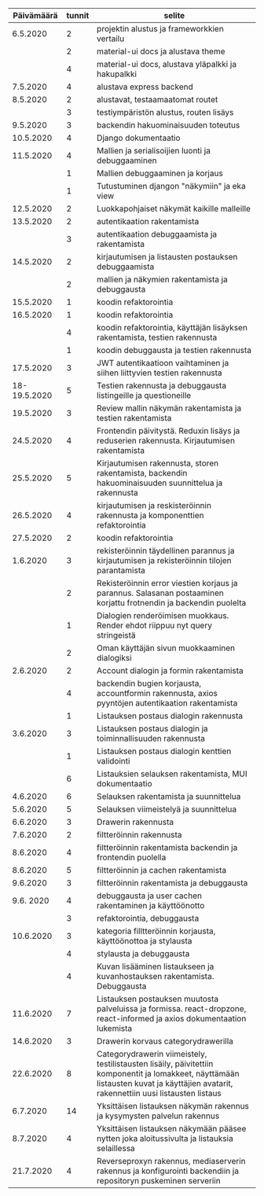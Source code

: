 | Päivämäärä | tunnit | selite |
| ---------- | ------ | ------ |
| 6.5.2020 | 2 | projektin alustus ja frameworkkien vertailu |
|| 2 | material-ui docs ja alustava theme |
|| 4 | material-ui docs, alustava yläpalkki ja hakupalkki |
| 7.5.2020 | 4 | alustava express backend |
| 8.5.2020 | 2 | alustavat, testaamaatomat routet |
|| 3 | testiympäristön alustus, routen lisäys |
| 9.5.2020 | 3 | backendin hakuominaisuuden toteutus |
| 10.5.2020 | 4 | Django dokumentaatio |
| 11.5.2020 | 4 | Mallien ja serialisoijien luonti ja debuggaaminen |
|| 1 | Mallien debuggaaminen ja korjaus |
|| 1 | Tutustuminen djangon "näkymiin" ja eka view |
| 12.5.2020 | 2 | Luokkapohjaiset näkymät kaikille malleille |
| 13.5.2020 | 2 | autentikaation rakentamista |
|| 3 | autentikaation debuggaamista ja rakentamista |
| 14.5.2020 | 2 | kirjautumisen ja listausten postauksen debuggaamista |
|| 2 | mallien ja näkymien rakentamista ja debuggausta |
| 15.5.2020 | 1 | koodin refaktorointia |
| 16.5.2020 | 1 | koodin refaktorointia |
|| 4 | koodin refaktorointia, käyttäjän lisäyksen rakentamista, testien rakennusta |
|| 1 | koodin debuggausta ja testien rakennusta |
| 17.5.2020 | 3 | JWT autentikaatioon vaihtaminen ja siihen liittyvien testien rakennusta |
| 18-19.5.2020 | 5 | Testien rakennusta ja debuggausta listingeille ja questioneille |
| 19.5.2020 | 3 | Review mallin näkymän rakentamista ja testien rakentamista |
| 24.5.2020 | 4 | Frontendin päivitystä. Reduxin lisäys ja reduserien rakennusta. Kirjautumisen rakentamista |
| 25.5.2020 | 5 | Kirjautumisen rakennusta, storen rakentamista, backendin hakuominaisuuden suunnittelua ja rakennusta |
| 26.5.2020 | 4 | kirjautumisen ja reskisteröinnin rakennusta ja komponenttien refaktorointia |
| 27.5.2020 | 2 | koodin refaktorointia |
| 1.6.2020 | 3 | rekisteröinnin täydellinen parannus ja kirjautumisen ja rekisteröinnin tilojen parantamista |
|| 2 | Rekisteröinnin error viestien korjaus ja parannus. Salasanan postaaminen korjattu frotnendin ja backendin puolelta |
|| 1 | Dialogien renderöimisen muokkaus. Render ehdot riippuu nyt query stringeistä |
|| 2 | Oman käyttäjän sivun muokkaaminen dialogiksi |
| 2.6.2020 | 2 | Account dialogin ja formin rakentamista |
|| 4 | backendin bugien korjausta, accountformin rakennusta, axios pyyntöjen autentikaation rakentamista |
|| 1 | Listauksen postaus dialogin rakennusta |
| 3.6.2020 | 3 | Listauksen postaus dialogin ja toiminnallisuuden rakennusta |
|| 1 | Listauksen postaus dialogin kenttien validointi |
|| 6 | Listauksien selauksen rakentamista, MUI dokumentaatio |
| 4.6.2020 | 6 | Selauksen rakentamista ja suunnittelua |
| 5.6.2020 | 5 | Selauksen viimeistelyä ja suunnittelua |
| 6.6.2020 | 3 | Drawerin rakennusta |
| 7.6.2020 | 2 | filtteröinnin rakennusta |
| 8.6.2020 | 4 | filtteröinnin rakentamista backendin ja frontendin puolella |
| 8.6.2020 | 5 | filtteröinnin ja cachen rakentamista |
| 9.6.2020 | 3 | filtteröinnin rakentamista ja debuggausta |
| 9.6. 2020 | 4 | debuggausta ja user cachen rakentaminen ja käyttöönotto |
|| 3 | refaktorointia, debuggausta |
| 10.6.2020 | 3 | kategoria filltteröinnin korjausta, käyttöönottoa ja stylausta |
|| 4 | stylausta ja debuggausta |
|| 4 | Kuvan lisääminen listaukseen ja kuvanhostauksen rakentamista. Debuggausta |
| 11.6.2020 | 7 | Listauksen postauksen muutosta palveluissa ja formissa. react-dropzone, react-informed ja axios dokumentaation lukemista |
| 14.6.2020 | 3 | Drawerin korvaus categorydrawerilla |
| 22.6.2020 | 8 | Categorydrawerin viimeistely, testilistausten lisäily, päivitettiin komponentit ja lomakkeet, näyttämään listausten kuvat ja käyttäjien avatarit, rakennettiin uusi listausten listaus |
| 6.7.2020 | 14 | Yksittäisen listauksen näkymän rakennus ja kysymysten palvelun rakennus |
| 8.7.2020 | 4 | Yksittäisen listauksen näkymään pääsee nytten joka aloitussivulta ja listauksia selaillessa |
| 21.7.2020 | 4 | Reverseproxyn rakennus, mediaserverin rakennus ja konfigurointi backendiin ja repositoryn puskeminen serveriin |